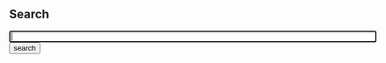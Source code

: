 ## Search
<script>
//var search_api = "http://localhost:8400/api/yacysearch.json";
var search_api = "/api/yacysearch.json";
</script>

<script>
// t.min.js from https://github.com/jasonmoo/t.js (C) MIT License by Jason Mooberry 
(function(){function c(a){this.t=a}function l(a,b){for(var e=b.split(".");e.length;){if(!(e[0]in a))return!1;a=a[e.shift()]}return a}function d(a,b){return a.replace(h,function(e,a,i,f,c,h,k,m){var f=l(b,f),j="",g;if(!f)return"!"==i?d(c,b):k?d(m,b):"";if(!i)return d(h,b);if("@"==i){e=b._key;a=b._val;for(g in f)f.hasOwnProperty(g)&&(b._key=g,b._val=f[g],j+=d(c,b));b._key=e;b._val=a;return j}}).replace(k,function(a,c,d){return(a=l(b,d))||0===a?"%"==c?(new Option(a)).innerHTML.replace(/"/g,"&quot;"):
a:""})}var h=/\{\{(([@!]?)(.+?))\}\}(([\s\S]+?)(\{\{:\1\}\}([\s\S]+?))?)\{\{\/\1\}\}/g,k=/\{\{([=%])(.+?)\}\}/g;c.prototype.render=function(a){return d(this.t,a)};window.t=c})();
</script>

<!-- template for result list used by t.js -->
<script type="t/template" id="resulttemplate">
{{=results}}
{{@items}}
<div class="panel panel-default">
  <div class="panel-heading">
    <h3 class="panel-title"><a href="{{=_val.link}}" target="_blank">{{=_val.title}}</a></h3>
  </div>
  <div class="panel-body">
    {{=_val.description}}
  </div>
  <div class="panel-footer">
    <a href="{{=_val.link}}" target="_blank">{{=_val.link}}</a><br>{{=_val.size}} {{=_val.sizename}}
  </div>
</div>
{{/@items}}
</script>

<!-- template for pagination bar -->
<script type="t/template" id="paginationtemplate">
<div class="btn-group" role="group" aria-label="pagination">
{{@items}}
  <button type="button" class="btn btn-{{=_val.style}} btn-xs" onClick="document.getElementById('startRecord').value={{=_val.startRecord}}; getapi();">{{=_val.page}}</button>
{{/@items}}
</div>
</script>

<!-- search request form -->
<div class="input-group">
<input type="text" name="query" id="query" class="form-control" size="80" maxlength="100" autofocus="autofocus" onFocus="this.select()" onClick="document.getElementById('startRecord').value=0;document.getElementById('query').value='';"/>
<input type="hidden" name="startRecord" id="startRecord" value="0"/>
<span class="input-group-btn">
<button id="search" onclick="return getapi()" class="btn btn-default">search</button>
</span>
</div>

<script>
  // XHR request to evaluate search request
  function getapi() {
    const query = document.querySelector('#query').value;
    const startRecord = parseInt(document.querySelector('#startRecord').value); // starts at 0
    const xhr = new XMLHttpRequest();
    xhr.open('GET', search_api + '?startRecord=' + startRecord + '&query=' + query);
    xhr.setRequestHeader('Content-type', 'application/json');
    xhr.responseType = 'json';
    xhr.send();
    xhr.onload = function() {
      var channel = xhr.response.channels[0];
      var pages = Math.floor(channel.totalResults / channel.itemsPerPage) + 1;
      channel["results"] = channel.totalResults == 0 ? "" : "<p>" + channel.totalResults + " hits, page " + (Math.floor(startRecord / channel.itemsPerPage) + 1) + " of " + pages + "</p>";
      // result list 
      document.getElementById("result").innerHTML = new t(document.getElementById('resulttemplate').innerHTML).render(channel);
      // page navigation
      document.getElementById("pagination").innerHTML = new t(document.getElementById('paginationtemplate').innerHTML).render({"items": channel.pagenav});
    }
  }
  // event listener on query field to trigger search button when enter is hit
  var input = document.getElementById("query");
  input.addEventListener("keyup", function(event) {if (event.keyCode === 13) {return getapi();}});
</script>

<div id="result"></div>
<div id="pagination"></div>
